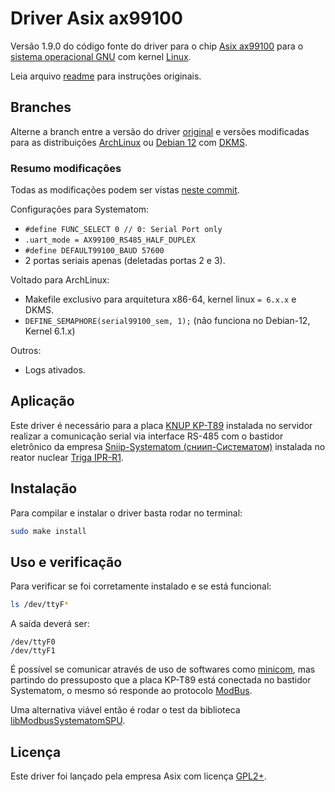 # Driver Asix ax99100

Versão 1.9.0 do código fonte do driver para o chip [Asix ax99100](https://www.asix.com.tw/en/product/Interface/PCIe_Bridge/AX99100) para o [sistema operacional GNU](https://www.gnu.org) com kernel [Linux](https://www.linux.org).

Leia arquivo [readme](https://github.com/CDTN-CNEM/Driver-ax99100/blob/Original/readme) para instruções originais.

## Branches

Alterne a branch entre a versão do driver [original](https://github.com/CDTN-CNEM/Driver-ax99100/tree/Original) e versões modificadas para as distribuições [ArchLinux](https://github.com/CDTN-CNEM/Driver-ax99100/tree/ArchLinux) ou [Debian 12](https://github.com/CDTN-CNEM/Driver-ax99100/tree/Debian-12) com [DKMS](https://pt.wikipedia.org/wiki/Dynamic_Kernel_Module_Support).

### Resumo modificações

Todas as modificações podem ser vistas [neste commit](https://github.com/CDTN-CNEM/Driver-Asix-ax99100/commit/b20d02f34283465309f6db3a5a11cccc0861c1f8).

Configurações para Systematom:
- ```#define FUNC_SELECT 0 // 0: Serial Port only```
- ```.uart_mode = AX99100_RS485_HALF_DUPLEX```
- ```#define DEFAULT99100_BAUD 57600```
- 2 portas seriais apenas (deletadas portas 2 e 3).

Voltado para ArchLinux:
- Makefile exclusivo para arquitetura x86-64, kernel linux ```= 6.x.x``` e DKMS.
- ```DEFINE_SEMAPHORE(serial99100_sem, 1);``` (não funciona no Debian-12, Kernel 6.1.x)

Outros:
- Logs ativados.

## Aplicação

Este driver é necessário para a placa [KNUP KP-T89](https://novaknup.com.br/produto/placa-pci-e-serial-2-portas-t89) instalada no servidor realizar a comunicação serial via interface RS-485 com o bastidor eletrônico da empresa [Sniip-Systematom (сниип-Систематом)](http://www.systematom.ru) instalada no reator nuclear [Triga IPR-R1](https://www.gov.br/cdtn/pt-br/assuntos/noticias/por-dentro-do-reator-triga).

## Instalação

Para compilar e instalar o driver basta rodar no terminal:

```Bash
sudo make install
```

## Uso e verificação

Para verificar se foi corretamente instalado e se está funcional:

```Bash
ls /dev/ttyF*
```

A saída deverá ser:
```
/dev/ttyF0
/dev/ttyF1
```

É possível se comunicar através de uso de softwares como [minicom](https://salsa.debian.org/minicom-team/minicom), mas partindo do pressuposto que a placa KP-T89 está conectada no bastidor Systematom, o mesmo só responde ao protocolo [ModBus](https://pt.wikipedia.org/wiki/Modbus). 

Uma alternativa viável então é rodar o test da biblioteca [libModbusSystematomSPU](https://github.com/CDTN-CNEM/libModbusSystematomSPU).

## Licença

Este driver foi lançado pela empresa Asix com licença [GPL2+](https://github.com/CDTN-CNEM/Driver-ax99100/blob/Original/LICENSE).
